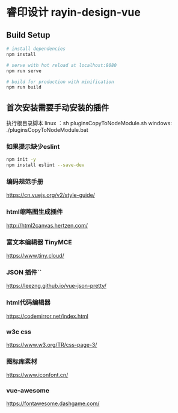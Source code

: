 # 睿印设计 rayin-design-vue
## Build Setup

``` bash
# install dependencies
npm install

# serve with hot reload at localhost:8080
npm run serve

# build for production with minification
npm run build
```
## 首次安装需要手动安装的插件
执行根目录脚本 linux ：sh pluginsCopyToNodeModule.sh
windows: ./pluginsCopyToNodeModule.bat

### 如果提示缺少eslint
``` bash
npm init -y
npm install eslint --save-dev
```



### 编码规范手册
https://cn.vuejs.org/v2/style-guide/
### html缩略图生成插件
http://html2canvas.hertzen.com/
### 富文本编辑器 TinyMCE
https://www.tiny.cloud/
### JSON 插件``
https://leezng.github.io/vue-json-pretty/
### html代码编辑器
https://codemirror.net/index.html
### w3c css
https://www.w3.org/TR/css-page-3/
### 图标库素材
https://www.iconfont.cn/
### vue-awesome
https://fontawesome.dashgame.com/
